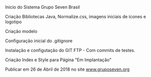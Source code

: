 Inicio do Sistema Grupo Seven Brasil

Criação Bibliotecas Java, Normalize.css, imagens iniciais de icones e logotipo 

Criação modelo <Head>

Configuração inicial do .gitignore

Instalação e configutação do GIT FTP - Com commits de testes.

Criação Index e Style para Página "Em Implantação"

Publicar em 26 de Abril de 2018 no site www.gruposeven.org 

 
